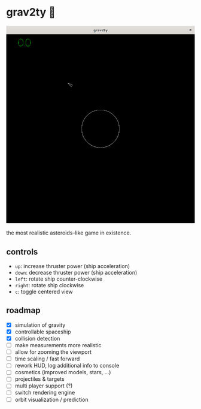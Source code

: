 # grav2ty :rocket:

![screenshot of grav2ty showing a spaceship and a planet](./doc/grav2ty-first-commit.png)

the most realistic asteroids-like game in existence.

## controls

* `up`: increase thruster power (ship acceleration)
* `down`: decrease thruster power (ship acceleration)
* `left`: rotate ship counter-clockwise
* `right`: rotate ship clockwise
* `c`: toggle centered view

## roadmap

- [x] simulation of gravity
- [x] controllable spaceship
- [x] collision detection
- [ ] make measurements more realistic
- [ ] allow for zooming the viewport
- [ ] time scaling / fast forward
- [ ] rework HUD, log additional info to console
- [ ] cosmetics (improved models, stars, …)
- [ ] projectiles & targets
- [ ] multi player support (?)
- [ ] switch rendering engine
- [ ] orbit visualization / prediction
